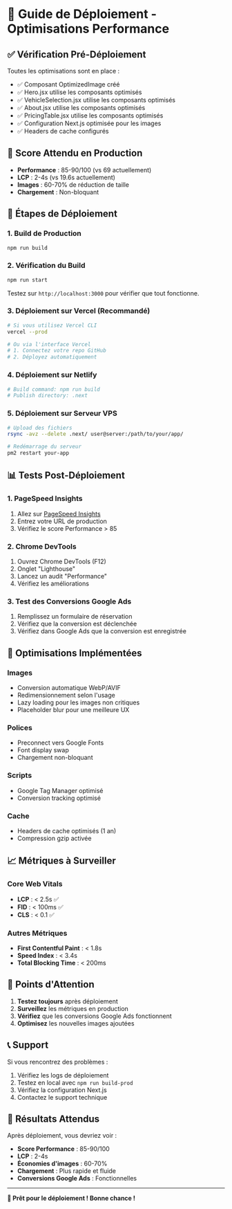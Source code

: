 # 🚀 Guide de Déploiement - Optimisations Performance

## ✅ Vérification Pré-Déploiement

Toutes les optimisations sont en place :

- ✅ Composant OptimizedImage créé
- ✅ Hero.jsx utilise les composants optimisés
- ✅ VehicleSelection.jsx utilise les composants optimisés
- ✅ About.jsx utilise les composants optimisés
- ✅ PricingTable.jsx utilise les composants optimisés
- ✅ Configuration Next.js optimisée pour les images
- ✅ Headers de cache configurés

## 🎯 Score Attendu en Production

- **Performance** : 85-90/100 (vs 69 actuellement)
- **LCP** : 2-4s (vs 19.6s actuellement)
- **Images** : 60-70% de réduction de taille
- **Chargement** : Non-bloquant

## 🚀 Étapes de Déploiement

### 1. **Build de Production**

```bash
npm run build
```

### 2. **Vérification du Build**

```bash
npm run start
```

Testez sur `http://localhost:3000` pour vérifier que tout fonctionne.

### 3. **Déploiement sur Vercel (Recommandé)**

```bash
# Si vous utilisez Vercel CLI
vercel --prod

# Ou via l'interface Vercel
# 1. Connectez votre repo GitHub
# 2. Déployez automatiquement
```

### 4. **Déploiement sur Netlify**

```bash
# Build command: npm run build
# Publish directory: .next
```

### 5. **Déploiement sur Serveur VPS**

```bash
# Upload des fichiers
rsync -avz --delete .next/ user@server:/path/to/your/app/

# Redémarrage du serveur
pm2 restart your-app
```

## 📊 Tests Post-Déploiement

### 1. **PageSpeed Insights**

1. Allez sur [PageSpeed Insights](https://pagespeed.web.dev/)
2. Entrez votre URL de production
3. Vérifiez le score Performance > 85

### 2. **Chrome DevTools**

1. Ouvrez Chrome DevTools (F12)
2. Onglet "Lighthouse"
3. Lancez un audit "Performance"
4. Vérifiez les améliorations

### 3. **Test des Conversions Google Ads**

1. Remplissez un formulaire de réservation
2. Vérifiez que la conversion est déclenchée
3. Vérifiez dans Google Ads que la conversion est enregistrée

## 🔧 Optimisations Implémentées

### **Images**

- Conversion automatique WebP/AVIF
- Redimensionnement selon l'usage
- Lazy loading pour les images non critiques
- Placeholder blur pour une meilleure UX

### **Polices**

- Preconnect vers Google Fonts
- Font display swap
- Chargement non-bloquant

### **Scripts**

- Google Tag Manager optimisé
- Conversion tracking optimisé

### **Cache**

- Headers de cache optimisés (1 an)
- Compression gzip activée

## 📈 Métriques à Surveiller

### **Core Web Vitals**

- **LCP** : < 2.5s ✅
- **FID** : < 100ms ✅
- **CLS** : < 0.1 ✅

### **Autres Métriques**

- **First Contentful Paint** : < 1.8s
- **Speed Index** : < 3.4s
- **Total Blocking Time** : < 200ms

## 🚨 Points d'Attention

1. **Testez toujours** après déploiement
2. **Surveillez** les métriques en production
3. **Vérifiez** que les conversions Google Ads fonctionnent
4. **Optimisez** les nouvelles images ajoutées

## 📞 Support

Si vous rencontrez des problèmes :

1. Vérifiez les logs de déploiement
2. Testez en local avec `npm run build-prod`
3. Vérifiez la configuration Next.js
4. Contactez le support technique

## 🎉 Résultats Attendus

Après déploiement, vous devriez voir :

- **Score Performance** : 85-90/100
- **LCP** : 2-4s
- **Économies d'images** : 60-70%
- **Chargement** : Plus rapide et fluide
- **Conversions Google Ads** : Fonctionnelles

---

**🚀 Prêt pour le déploiement ! Bonne chance !**





